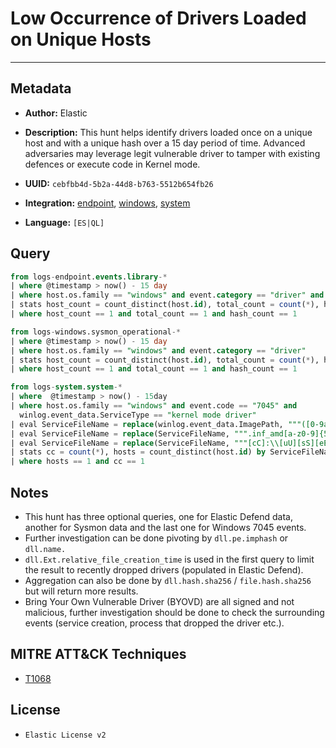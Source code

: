 # Low Occurrence of Drivers Loaded on Unique Hosts

---

## Metadata

- **Author:** Elastic
- **Description:** This hunt helps identify drivers loaded once on a unique host and with a unique hash over a 15 day period of time. Advanced adversaries may leverage legit vulnerable driver to tamper with existing defences or execute code in Kernel mode.

- **UUID:** `cebfbb4d-5b2a-44d8-b763-5512b654fb26`
- **Integration:** [endpoint](https://docs.elastic.co/integrations/endpoint), [windows](https://docs.elastic.co/integrations/windows), [system](https://docs.elastic.co/integrations/system)
- **Language:** `[ES|QL]`

## Query

```sql
from logs-endpoint.events.library-*
| where @timestamp > now() - 15 day
| where host.os.family == "windows" and event.category == "driver" and event.action == "load" and dll.Ext.relative_file_creation_time <= 900
| stats host_count = count_distinct(host.id), total_count = count(*), hash_count = count_distinct(dll.hash.sha256) by dll.name, dll.pe.imphash
| where host_count == 1 and total_count == 1 and hash_count == 1
```

```sql
from logs-windows.sysmon_operational-*
| where @timestamp > now() - 15 day
| where host.os.family == "windows" and event.category == "driver"
| stats host_count = count_distinct(host.id), total_count = count(*), hash_count = count_distinct(file.hash.sha256) by file.name
| where host_count == 1 and total_count == 1 and hash_count == 1
```

```sql
from logs-system.system-*
| where  @timestamp > now() - 15day
| where host.os.family == "windows" and event.code == "7045" and
  winlog.event_data.ServiceType == "kernel mode driver"
| eval ServiceFileName = replace(winlog.event_data.ImagePath, """([0-9a-fA-F]{8}-[0-9a-fA-F]{4}-[0-9a-fA-F]{4}-[0-9a-fA-F]{4}-[0-9a-fA-F]{12}|ns[a-z][A-Z0-9]{3,4}\.tmp|DX[A-Z0-9]{3,4}\.tmp|7z[A-Z0-9]{3,5}\.tmp|[0-9\.\-\_]{3,})""", "")
| eval ServiceFileName = replace(ServiceFileName, """.inf_amd[a-z0-9]{5,}\\""", "_replaced_")
| eval ServiceFileName = replace(ServiceFileName, """[cC]:\\[uU][sS][eE][rR][sS]\\[a-zA-Z0-9Ã±\.\-\_\$~ ]+\\""", "C:\\\\users\\\\user\\\\")
| stats cc = count(*), hosts = count_distinct(host.id) by ServiceFileName
| where hosts == 1 and cc == 1
```

## Notes

- This hunt has three optional queries, one for Elastic Defend data, another for Sysmon data and the last one for Windows 7045 events.
- Further investigation can be done pivoting by `dll.pe.imphash` or `dll.name.`
- `dll.Ext.relative_file_creation_time` is used in the first query to limit the result to recently dropped drivers (populated in Elastic Defend).
- Aggregation can also be done by `dll.hash.sha256` / `file.hash.sha256` but will return more results.
- Bring Your Own Vulnerable Driver (BYOVD) are all signed and not malicious, further investigation should be done to check the surrounding events (service creation, process that dropped the driver etc.).
## MITRE ATT&CK Techniques

- [T1068](https://attack.mitre.org/techniques/T1068)

## License

- `Elastic License v2`
